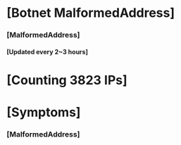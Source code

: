 # [Botnet MalformedAddress]
### [MalformedAddress]
#### [Updated every 2~3 hours]

# [Counting 3823 IPs]

# [Symptoms] 
###   [MalformedAddress]
